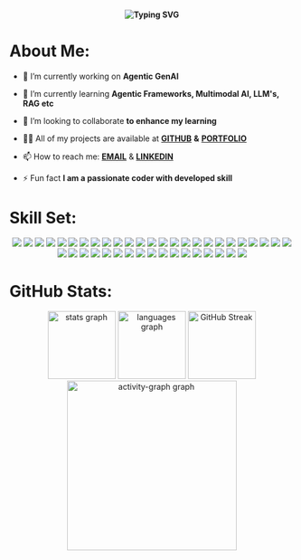 <!--[![MasterHead](https://wallpapers.com/images/hd/think-about-coding-qlib86o7bz1fqbub.jpg)](https://github.com/Dr-Strange-01)-->
<!--<h1 align="center">A.o.A, It's KY 👋 </h1>-->
<!--<h1 align="center">Machine Learning/ Deep Learning/ GenAI Engineer</h1>-->
<h4 align="center"><img src="https://readme-typing-svg.demolab.com?font=Oswald&weight=700&size=45&pause=1000&color=3CA2C4&center=true&width=600&height=80&lines=Machine+Learning+Engineer;Deep+Learning+Engineer;Generative+AI+Engineer" alt="Typing SVG" /></a></h4>

<!--[![ѕтяαηgєr profile views](https://u8views.com/api/v1/github/profiles/125406268/views/day-week-month-total-count.svg)](https://u8views.com/github/Kaleemullah-Younas)
<a href="https://u8views.com/github/Kaleemullah-Younas"><img src="https://u8views.com/api/v1/github/profiles/125406268/views/day-week-month-total-count.svg"></a>-->

# **About Me**:
<!--<img align="right" width="300" alt="Coding" src="https://media.giphy.com/media/RbDKaczqWovIugyJmW/giphy.gif?cid=ecf05e47dpcfnaqf4og6cb4pkuc8tdv5r3alx4syfer7iu2b&ep=v1_gifs_related&rid=giphy.gif&ct=g">-->
- 🔭 I’m currently working on **Agentic GenAI**

- 🌱 I’m currently learning **Agentic Frameworks, Multimodal AI, LLM's, RAG etc**

- 👯 I’m looking to collaborate **to enhance my learning**

- 👨‍💻 All of my projects are available at [**GITHUB**](https://github.com/Kaleemullah-Younas?tab=repositories) **&** [**PORTFOLIO**](https://kaleemullahyounas.netlify.app/)  

- 📫 How to reach me: [**EMAIL**](mailto:kaleemullahyouus123@gmail.com) & [**LINKEDIN**](https://www.linkedin.com/in/kaleemullah-y-404300261/)

  
- ⚡ Fun fact **I am a passionate coder with developed skill**


# Skill Set:
<p align="center">
  <a href="https://git-scm.com/" target="_blank" rel="noreferrer"><img src="https://skillicons.dev/icons?i=git" /></a>
  <a href="https://kubernetes.io/docs/" target="_blank" rel="noreferrer"><img src="https://skillicons.dev/icons?i=kubernetes" /></a>
  <a href="https://www.docker.com/" target="_blank" rel="noreferrer"><img src="https://skillicons.dev/icons?i=docker" /></a>
  <a href="https://devdocs.io/c/" target="_blank" rel="noreferrer"><img src="https://skillicons.dev/icons?i=c" /></a>
  <a href="https://www.anaconda.com/" target="_blank" rel="noreferrer"><img src="https://skillicons.dev/icons?i=anaconda" /></a>
  <a href="https://aws.amazon.com/" target="_blank" rel="noreferrer"><img src="https://skillicons.dev/icons?i=aws" /></a>
  <a href="https://azure.microsoft.com/" target="_blank" rel="noreferrer"><img src="https://skillicons.dev/icons?i=azure" /></a>
  <a href="https://isocpp.org/" target="_blank" rel="noreferrer"><img src="https://skillicons.dev/icons?i=cpp" /></a>
  <a href="https://developer.mozilla.org/en-US/docs/Web/CSS" target="_blank" rel="noreferrer"><img src="https://skillicons.dev/icons?i=css" /></a>
  <a href="https://discord.com/" target="_blank" rel="noreferrer"><img src="https://skillicons.dev/icons?i=discord" /></a>
  <a href="https://fastapi.tiangolo.com/" target="_blank" rel="noreferrer"><img src="https://skillicons.dev/icons?i=fastapi" /></a>
  <a href="https://firebase.google.com/" target="_blank" rel="noreferrer"><img src="https://skillicons.dev/icons?i=firebase" /></a>
  <a href="https://www.figma.com/" target="_blank" rel="noreferrer"><img src="https://skillicons.dev/icons?i=figma" /></a>
  <a href="https://cloud.google.com/" target="_blank" rel="noreferrer"><img src="https://skillicons.dev/icons?i=gcp" /></a>
  <a href="https://www.heroku.com/" target="_blank" rel="noreferrer"><img src="https://skillicons.dev/icons?i=heroku" /></a>
  <a href="https://developer.mozilla.org/en-US/docs/Web/HTML" target="_blank" rel="noreferrer"><img src="https://skillicons.dev/icons?i=html" /></a>
  <a href="https://openai.com/" target="_blank" rel="noreferrer"><img src="https://skillicons.dev/icons?i=ai" /></a>
  <a href="https://developer.mozilla.org/en-US/docs/Web/JavaScript" target="_blank" rel="noreferrer"><img src="https://skillicons.dev/icons?i=js" /></a>
  <a href="https://mui.com/" target="_blank" rel="noreferrer"><img src="https://skillicons.dev/icons?i=materialui" /></a>
  <a href="https://www.mongodb.com/" target="_blank" rel="noreferrer"><img src="https://skillicons.dev/icons?i=mongodb" /></a>
  <a href="https://www.mysql.com/" target="_blank" rel="noreferrer"><img src="https://skillicons.dev/icons?i=mysql" /></a>
  <a href="https://www.netlify.com/" target="_blank" rel="noreferrer"><img src="https://skillicons.dev/icons?i=netlify" /></a>
  <a href="https://nextjs.org/" target="_blank" rel="noreferrer"><img src="https://skillicons.dev/icons?i=nextjs" /></a>
  <a href="https://nodejs.org/" target="_blank" rel="noreferrer"><img src="https://skillicons.dev/icons?i=nodejs" /></a>
  <a href="https://www.npmjs.com/" target="_blank" rel="noreferrer"><img src="https://skillicons.dev/icons?i=npm" /></a>
  <a href="https://opencv.org/" target="_blank" rel="noreferrer"><img src="https://skillicons.dev/icons?i=opencv" /></a>
  <a href="https://www.postman.com/" target="_blank" rel="noreferrer"><img src="https://skillicons.dev/icons?i=postman" /></a>
  <a href="https://www.jetbrains.com/pycharm/" target="_blank" rel="noreferrer"><img src="https://skillicons.dev/icons?i=pycharm" /></a>
  <a href="https://www.python.org/" target="_blank" rel="noreferrer"><img src="https://skillicons.dev/icons?i=py" /></a>
  <a href="https://pytorch.org/" target="_blank" rel="noreferrer"><img src="https://skillicons.dev/icons?i=pytorch" /></a>
  <a href="https://react.dev/" target="_blank" rel="noreferrer"><img src="https://skillicons.dev/icons?i=react" /></a>
  <a href="https://supabase.com/" target="_blank" rel="noreferrer"><img src="https://skillicons.dev/icons?i=supabase" /></a>
  <a href="https://scikit-learn.org/" target="_blank" rel="noreferrer"><img src="https://skillicons.dev/icons?i=sklearn" /></a>
  <a href="https://tailwindcss.com/" target="_blank" rel="noreferrer"><img src="https://skillicons.dev/icons?i=tailwind" /></a>
  <a href="https://www.tensorflow.org/" target="_blank" rel="noreferrer"><img src="https://skillicons.dev/icons?i=tensorflow" /></a>
  <a href="https://vercel.com/" target="_blank" rel="noreferrer"><img src="https://skillicons.dev/icons?i=vercel" /></a>
  <a href="https://flask.palletsprojects.com/" target="_blank" rel="noreferrer"><img src="https://skillicons.dev/icons?i=flask" /></a>
  <a href="https://cloud.google.com/docs" target="_blank" rel="noreferrer"><img src="https://skillicons.dev/icons?i=gcp" /></a>
  <a href="https://git-scm.com/" target="_blank" rel="noreferrer"><img src="https://skillicons.dev/icons?i=git" /></a>
  <a href="https://docs.github.com/actions" target="_blank" rel="noreferrer"><img src="https://skillicons.dev/icons?i=githubactions" /></a>
  <a href="https://www.linux.org/" target="_blank" rel="noreferrer"><img src="https://skillicons.dev/icons?i=linux" /></a>
  <a href="https://code.visualstudio.com/" target="_blank" rel="noreferrer"><img src="https://skillicons.dev/icons?i=vscode" /></a>
</p>

# GitHub Stats:
<div align="center">
  <img src="https://github-readme-stats.vercel.app/api?username=Kaleemullah-Younas&show_icons=true&locale=en&bg_color=0d1117&text_color=5bcdec&title_color=45bee5&hide_border=true&include_all_commits=true&count_private=true&cache_seconds=1800" height="120" alt="stats graph" />
  <img src="https://github-readme-stats.vercel.app/api/top-langs?username=Kaleemullah-Younas&locale=en&layout=compact&bg_color=0d1117&text_color=5bcdec&title_color=45bee5&hide_border=true" height="120" alt="languages graph" />
  <a href="https://git.io/streak-stats"><img src="https://streak-stats.demolab.com?user=Kaleemullah-Younas&theme=carbonfox&background=0d1117&hide_border=true&border_radius=5&order=3" height="120" alt="GitHub Streak" /></a>
  <img src="https://github-readme-activity-graph.vercel.app/graph?username=Kaleemullah-Younas&radius=16&theme=react-dark&area=true&hide_border=true&order=5&cache_seconds=1800" height="300" alt="activity-graph graph"  />
</div>
